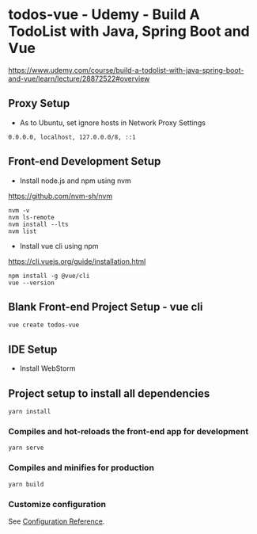 # todos-vue - Udemy - Build A TodoList with Java, Spring Boot and Vue

https://www.udemy.com/course/build-a-todolist-with-java-spring-boot-and-vue/learn/lecture/28872522#overview

## Proxy Setup

- As to Ubuntu, set ignore hosts in Network Proxy Settings

```value
0.0.0.0, localhost, 127.0.0.0/8, ::1
```

## Front-end Development Setup

- Install node.js and npm using nvm

https://github.com/nvm-sh/nvm

```shell
nvm -v
nvm ls-remote
nvm install --lts
nvm list
```

- Install vue cli using npm

https://cli.vuejs.org/guide/installation.html

```shell
npm install -g @vue/cli
vue --version
```

## Blank Front-end Project Setup - vue cli

```shell
vue create todos-vue
````

## IDE Setup

- Install WebStorm

## Project setup to install all dependencies
```
yarn install
```

### Compiles and hot-reloads the front-end app for development
```
yarn serve
```

### Compiles and minifies for production
```
yarn build
```

### Customize configuration
See [Configuration Reference](https://cli.vuejs.org/config/).
